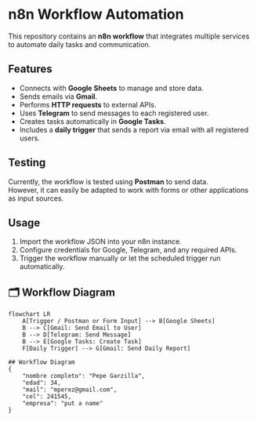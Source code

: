 # n8n Workflow Automation

This repository contains an **n8n workflow** that integrates multiple services to automate daily tasks and communication.

## Features
- Connects with **Google Sheets** to manage and store data.  
- Sends emails via **Gmail**.  
- Performs **HTTP requests** to external APIs.  
- Uses **Telegram** to send messages to each registered user.  
- Creates tasks automatically in **Google Tasks**.  
- Includes a **daily trigger** that sends a report via email with all registered users.  

## Testing
Currently, the workflow is tested using **Postman** to send data.  
However, it can easily be adapted to work with forms or other applications as input sources.  

## Usage
1. Import the workflow JSON into your n8n instance.  
2. Configure credentials for Google, Telegram, and any required APIs.  
3. Trigger the workflow manually or let the scheduled trigger run automatically.  

## 🗂 Workflow Diagram

```mermaid
flowchart LR
    A[Trigger / Postman or Form Input] --> B[Google Sheets]
    B --> C[Gmail: Send Email to User]
    B --> D[Telegram: Send Message]
    B --> E[Google Tasks: Create Task]
    F[Daily Trigger] --> G[Gmail: Send Daily Report]

## Workflow Diagram 
{
    "nombre completo": "Pepe Garzilla",
    "edad": 34,
    "mail": "mperez@gmail.com",
    "cel": 241545,
    "empresa": "put a name"
}

